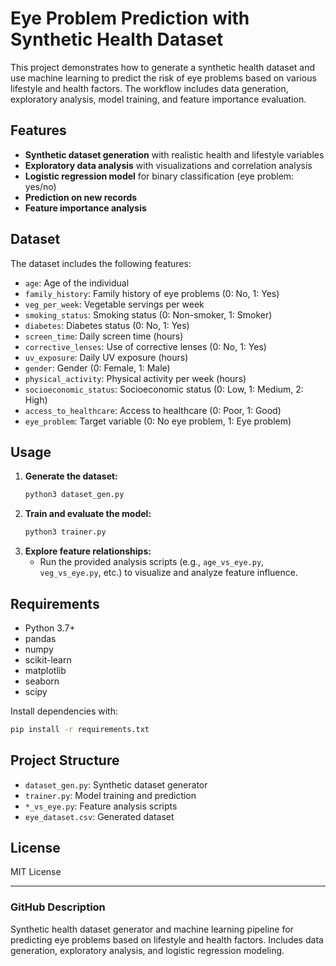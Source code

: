# Eye Problem Prediction with Synthetic Health Dataset

This project demonstrates how to generate a synthetic health dataset and use machine learning to predict the risk of eye problems based on various lifestyle and health factors. The workflow includes data generation, exploratory analysis, model training, and feature importance evaluation.

## Features

- **Synthetic dataset generation** with realistic health and lifestyle variables
- **Exploratory data analysis** with visualizations and correlation analysis
- **Logistic regression model** for binary classification (eye problem: yes/no)
- **Prediction on new records**
- **Feature importance analysis**

## Dataset

The dataset includes the following features:

- `age`: Age of the individual
- `family_history`: Family history of eye problems (0: No, 1: Yes)
- `veg_per_week`: Vegetable servings per week
- `smoking_status`: Smoking status (0: Non-smoker, 1: Smoker)
- `diabetes`: Diabetes status (0: No, 1: Yes)
- `screen_time`: Daily screen time (hours)
- `corrective_lenses`: Use of corrective lenses (0: No, 1: Yes)
- `uv_exposure`: Daily UV exposure (hours)
- `gender`: Gender (0: Female, 1: Male)
- `physical_activity`: Physical activity per week (hours)
- `socioeconomic_status`: Socioeconomic status (0: Low, 1: Medium, 2: High)
- `access_to_healthcare`: Access to healthcare (0: Poor, 1: Good)
- `eye_problem`: Target variable (0: No eye problem, 1: Eye problem)

## Usage

1. **Generate the dataset:**
   ```bash
   python3 dataset_gen.py
   ```
2. **Train and evaluate the model:**
   ```bash
   python3 trainer.py
   ```
3. **Explore feature relationships:**
   - Run the provided analysis scripts (e.g., `age_vs_eye.py`, `veg_vs_eye.py`, etc.) to visualize and analyze feature influence.

## Requirements

- Python 3.7+
- pandas
- numpy
- scikit-learn
- matplotlib
- seaborn
- scipy

Install dependencies with:

```bash
pip install -r requirements.txt
```

## Project Structure

- `dataset_gen.py`: Synthetic dataset generator
- `trainer.py`: Model training and prediction
- `*_vs_eye.py`: Feature analysis scripts
- `eye_dataset.csv`: Generated dataset

## License

MIT License

---

### GitHub Description

Synthetic health dataset generator and machine learning pipeline for predicting eye problems based on lifestyle and health factors. Includes data generation, exploratory analysis, and logistic regression modeling.

